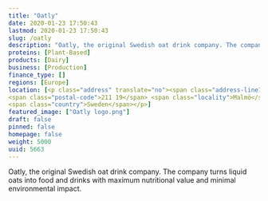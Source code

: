 ```yaml
---
title: "Oatly"
date: 2020-01-23 17:50:43
lastmod: 2020-01-23 17:50:43
slug: /oatly
description: "Oatly, the original Swedish oat drink company. The company turns liquid oats into food and drinks with maximum nutritional value and minimal environmental impact."
proteins: [Plant-Based]
products: [Dairy]
business: [Production]
finance_type: []
regions: [Europe]
location: [<p class="address" translate="no"><span class="address-line1">Stora Varvsgatan</span><br>
<span class="postal-code">211 19</span> <span class="locality">Malmö</span><br>
<span class="country">Sweden</span></p>]
featured_image: ["Oatly logo.png"]
draft: false
pinned: false
homepage: false
weight: 5000
uuid: 5663
---
```

Oatly, the original Swedish oat drink company. The company turns liquid oats into food and drinks with maximum nutritional value and minimal environmental impact.
